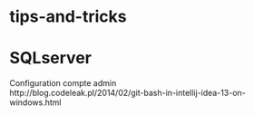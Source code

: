 # tips-and-tricks


<div>
   <H1>SQLserver </H1>
  <div>
    Configuration compte admin<br>
    http://blog.codeleak.pl/2014/02/git-bash-in-intellij-idea-13-on-windows.html<br>
   </div>

  <div>
  
